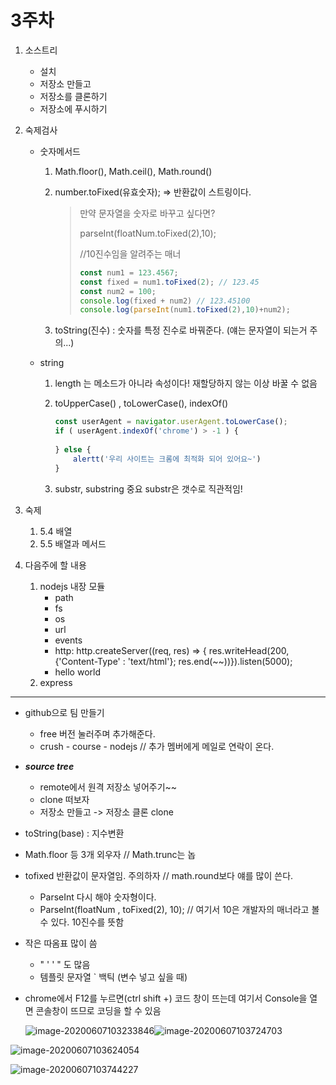 # 3주차

1. 소스트리

   - 설치
   - 저장소 만들고
   - 저장소를 클론하기
   - 저장소에 푸시하기
     

2. 숙제검사

   - 숫자메서드

     1. Math.floor(),  Math.ceil(), Math.round()

     2. number.toFixed(유효숫자); => 반환값이 스트링이다.

        > 만약 문자열을 숫자로 바꾸고 싶다면?
        >
        > parseInt(floatNum.toFixed(2),10);
        >
        >  //10진수임을 알려주는 매너
        >
        > ```js
        > const num1 = 123.4567;
        > const fixed = num1.toFixed(2); // 123.45
        > const num2 = 100;
        > console.log(fixed + num2) // 123.45100
        > console.log(parseInt(num1.toFixed(2),10)+num2);
        > ```

     3. toString(진수) : 숫자를 특정 진수로 바꿔준다. (얘는 문자열이 되는거 주의...)

   - string

     1. length 는 메소드가 아니라 속성이다! 재할당하지 않는 이상 바꿀 수 없음

     2. toUpperCase() , toLowerCase(), indexOf()

        ```js
        const userAgent = navigator.userAgent.toLowerCase();
        if ( userAgent.indexOf('chrome') > -1 ) {
            
        } else {
            alertt('우리 사이트는 크롬에 최적화 되어 있어요~')
        }
        ```

     3. substr, substring 중요 substr은 갯수로 직관적임!

        

3. 숙제

   1. 5.4 배열
   2. 5.5 배열과 메서드



4. 다음주에 할 내용
   1. nodejs 내장 모듈
      - path
      - fs
      - os
      - url
      - events
      - http: http.createServer((req, res) => { res.writeHead(200, {'Content-Type' : 'text/html'}; res.end(~~))}).listen(5000);
      - hello world
   2. express



-------

- github으로 팀 만들기
  - free 버전 눌러주며 추가해준다. 
  - crush - course - nodejs // 추가 멤버에게 메일로 연락이 온다.



- ***source tree***
  - remote에서 원격 저장소 넣어주기~~
  - clone 떠보자
  - 저장소 만들고 -> 저장소 클론 clone 



- toString(base) : 지수변환
- Math.floor 등 3개 외우자 // Math.trunc는 놉
- tofixed 반환값이 문자열임. 주의하자 // math.round보다 얘를 많이 쓴다.
  - ParseInt 다시 해야 숫자형이다.
  - ParseInt(floatNum , toFixed(2), 10); // 여기서 10은 개발자의 매너라고 볼 수 있다. 10진수를 뜻함
- 작은 따옴표 많이 씀
  - "   '   '   " 도 많음
  - 템플릿 문자열 ` 백틱 (변수 넣고 싶을 때)

- chrome에서 F12를 누르면(ctrl shift +) 코드 창이 뜨는데 여기서 Console을 열면 콘솔창이 뜨므로 코딩을 할 수 있음

  ![image-20200607103233846](C:\Users\숙명여자대학교\AppData\Roaming\Typora\typora-user-images\image-20200607103233846.png)![image-20200607103724703](C:\Users\숙명여자대학교\AppData\Roaming\Typora\typora-user-images\image-20200607103724703.png)

![image-20200607103624054](C:\Users\숙명여자대학교\AppData\Roaming\Typora\typora-user-images\image-20200607103624054.png)

![image-20200607103744227](C:\Users\숙명여자대학교\AppData\Roaming\Typora\typora-user-images\image-20200607103744227.png)